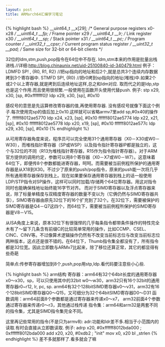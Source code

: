 ```yaml
---
layout: post
title: ARMarch64汇编学习笔记
---
```

{% highlight bash %}
__uint64_t __x[29];	/* General purpose registers x0-x28 */
__uint64_t __fp;	/* Frame pointer x29 */
__uint64_t __lr;	/* Link register x30 */
__uint64_t __sp;	/* Stack pointer x31 */
__uint64_t __pc;	/* Program counter */
__uint32_t __cpsr;	/* Current program status register */
__uint32_t __pad; /* Same size for 32-bit or 64-bit clients */


32位的ldm,stm,push,pop指令在64位中不存在.
ldm,stm本来的作用是批量出栈进栈.//详细:http://blog.chinaunix.net/uid-25100840-id-340479.html
例子：
   LDMFD     SP! ,  {R0, R1, R2} //把sp指向的地址和后2个,就是总共3个连续内存数据拷到3个寄存器中.
   STMFD     SP!,   {R0} //把r0拷到sp指向的地址(堆栈)中.如果2个或2个以上寄存器,就是拷到后连续地址这样,总之和ldm对应.
取而代之的是ldp,stp也是这个作用.而且使用很频繁.一般使用在函数开头使用代替push.
例子:
stp        x29, x30, [sp, #0xfffffff0]!
ldp        x29, x30, [sp], #0x10

感叹号的意思是先运算修改寄存器的值,再使用寄存器.
没有感叹号就像下面这个例子.每次使用完sp的值后加上0x10.这样就可以省略armv7里add sp,#0x40的操作了.
ffffff8012ae5770         ldp        x24, x23, [sp], #0x10
ffffff8012ae5774         ldp        x22, x21, [sp], #0x10
ffffff8012ae5778         ldp        x20, x19, [sp], #0x10
ffffff8012ae577c         ldp        x29, x30, [sp], #0x10
{% endhighlight %}

从可用寄存器角度来说，程序员可以完全使用31个通用寄存器（X0－X30或W0－W30），而堆栈指针寄存器（SP或WSP）以及指令指针寄存器IP都是独立的，这个与32位的不同（R13为堆栈指针寄存器，R15作为指令指针寄存器）。对于ARM官方提供的调用约定，参数可以用8个寄存器（X0－X7或W0－W7）。这意味着64位下，即便传8个参数都能进寄存器，呵呵。而需要被当前例程所保护的通用寄存器是从X18到X30。不过少了原来的push/pop指令，原来的push能一次将几乎所有通用寄存器保存到栈上。现在如果要保存通用寄存器到栈上的话一般使用LDP/STP指令对SP操作，这样可以同时加载/存储两个64位寄存器。用这对指令同时也能确保栈地址始终能16字节对齐。
而对于SIMD寄存器以及浮点寄存器来说，除了标量单精度与双精度寄存器的数量不变以为（它俩仍然与SIMD寄存器共享），SIMD寄存器由原先32位下的16个扩充到了32个。在32位下，需要被保护的SIMD寄存器是Q4－Q7这四个，而64位下，需要被当前例程所保护的SIMD寄存器是V8－V15。

从ISA角度上来说，原本32位下有很强悍的几乎每条指令都带条件操作的特性完全木有了～留下几条含有前缀C的比较简单常用的操作，比如CCMP、CSEL、CINC、CINV等。不过像算术逻辑操作仍然有不改变当前标志位与改变当前标志位两种版本，这点还是很不错的。在64位下，Thumb指令集全都没有了，所有指令都是32位宽。因此立即数与ARMv7比起来，除了移位还算正常，其它的都显得有些奇葩

简单点:传参寄存器增加到8个,push,pop用stp,ldp.看代码要注意些小心些.

{% highlight bash %}
arm结构
寄存器：arm64有32个64bit长度的通用寄存器x0～x30，sp，可以只使用其中的32bit w0～w30，arm32只有16个32bit的通用寄存器r0~r12, lr, pc, sp.  arm64有32个128bitSIMD寄存器v0～v31，arm32有16个128bitSIMD寄存器Q0～Q15，又可细分为32个64bitSIMD寄存器D0～D31
函数调用：arm64前面8个参数都是通过寄存器来传递x0～x7， arm32前面4个参数通过寄存器来传递r0～r3，其他通过栈传递
指令集：arm64和arm32是两套不同的指令集，尤其是SIMD指令集完全不同。

这里再记些常用的指令(不是只为armv8):
adr:功能和ldr差不多.相当于小范围内的读取.有时会直接从立即数读取.
例子:
   adrp       x20, #0xffffff8012bda000                    ; 0xffffff8012bda000 
   add        x20, x20, #0xdb2                            ; "init"
   mov        x0, x20
   bl         _strlen
{% endhighlight %}
差不多就那样了.看多就会了嘛


